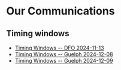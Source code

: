 # Our Communications

## Timing windows 

* [Timing Windows -- DFO 2024-11-13](./timingwindows/2024-11-15-timing-windows)
* [Timing Windows -- Guelph 2024-12-08](./timingwindows/2024-12-08-timing-windows-update)
* [Timing Windows -- Guelph 2024-12-09](./timingwindows/2024-12-09-timing-windows-risk-calculator/_book)